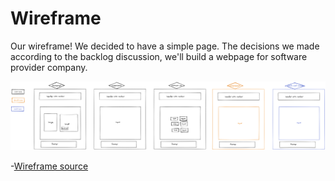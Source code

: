 # Wireframe

Our wireframe! We decided to have a simple page.
The decisions we made according to the backlog discussion, we'll build a webpage
for software provider company.


![wireframe of Website](wireframefinal.png)

-[Wireframe source](https://excalidraw.com/#json=4601008684531712,3XzHyhrFH9NOzCYgp83-HA)